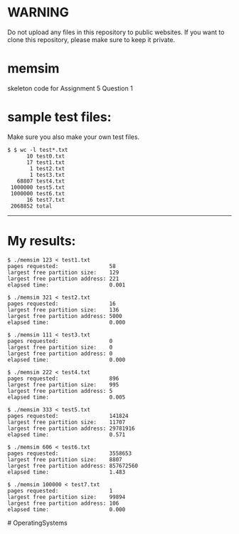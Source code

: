 # WARNING
Do not upload any files in this repository to public websites. If you want to clone this repository, please make sure to keep it private.

# memsim

skeleton code for Assignment 5 Question 1

# sample test files:
Make sure you also make your own test files.
```
$ $ wc -l test*.txt
      10 test0.txt
      17 test1.txt
       1 test2.txt
       1 test3.txt
   68807 test4.txt
 1000000 test5.txt
 1000000 test6.txt
      16 test7.txt
 2068852 total
```
---
# My results:
```
$ ./memsim 123 < test1.txt
pages requested:                58
largest free partition size:    129
largest free partition address: 221
elapsed time:                   0.001

$ ./memsim 321 < test2.txt
pages requested:                16
largest free partition size:    136
largest free partition address: 5000
elapsed time:                   0.000

$ ./memsim 111 < test3.txt
pages requested:                0
largest free partition size:    0
largest free partition address: 0
elapsed time:                   0.000

$ ./memsim 222 < test4.txt
pages requested:                896
largest free partition size:    995
largest free partition address: 5
elapsed time:                   0.005

$ ./memsim 333 < test5.txt
pages requested:                141824
largest free partition size:    11707
largest free partition address: 29781916
elapsed time:                   0.571

$ ./memsim 606 < test6.txt
pages requested:                3558653
largest free partition size:    8807
largest free partition address: 857672560
elapsed time:                   1.483

$ ./memsim 100000 < test7.txt
pages requested:                1
largest free partition size:    99894
largest free partition address: 106
elapsed time:                   0.000
```
#   O p e r a t i n g S y s t e m s  
 